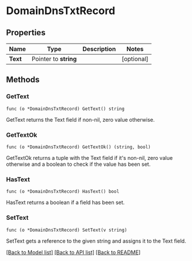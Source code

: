 # DomainDnsTxtRecord

## Properties

Name | Type | Description | Notes
------------ | ------------- | ------------- | -------------
**Text** | Pointer to **string** |  | [optional] 

## Methods

### GetText

`func (o *DomainDnsTxtRecord) GetText() string`

GetText returns the Text field if non-nil, zero value otherwise.

### GetTextOk

`func (o *DomainDnsTxtRecord) GetTextOk() (string, bool)`

GetTextOk returns a tuple with the Text field if it's non-nil, zero value otherwise
and a boolean to check if the value has been set.

### HasText

`func (o *DomainDnsTxtRecord) HasText() bool`

HasText returns a boolean if a field has been set.

### SetText

`func (o *DomainDnsTxtRecord) SetText(v string)`

SetText gets a reference to the given string and assigns it to the Text field.


[[Back to Model list]](../README.md#documentation-for-models) [[Back to API list]](../README.md#documentation-for-api-endpoints) [[Back to README]](../README.md)



